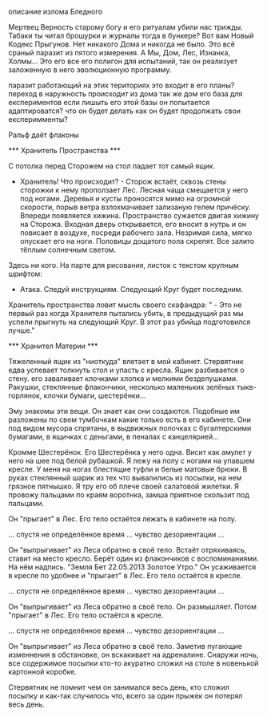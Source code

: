 
описание излома Бледного

Мертвец
Верность старому богу и его ритуалам убили нас трижды. Табаки ты читал брошурки и журналы тогда в бункере? Вот вам Новый Кодекс Прыгунов.
Нет никакого Дома и никогда не было. Это всё сраный паразит из пятого измерения. А Мы, Дом, Лес, Изнанка, Холмы... Это его все его полигон для испытаний, так он реализует заложенную в него эволюционную программу.


паразит работающий на этих териториях
это входит в его планы?
переход в наружность происходит из дома
так же дом его база для експериментов
если лишыть его этой базы
он попытается адаптироватся? что он будет делать как он будет продолжать свои експеримменты?








Ральф даёт флаконы

*** Хранитель Пространства ***

С потолка перед Сторожем на стол падает тот самый ящик.

- Хранитель! Что происходит? - Сторож встаёт, сквозь стены сторожки к нему проползает Лес. Лесная чаща смещается у него под ногами. Деревья и кусты проносятся мимо на огромной скорости, порыв ветра взлохмачивает зализаную гелем причёску. Впереди появляется хижина. Пространство сужается двигая хижину на Сторожа. Входная дверь открывается, его вносит в нутрь и он повисает в воздухе, посреди рабочего зала. Незримая сила, мягко опускает его на ноги. Половицы дощатого пола скрепят. Все залито тёплым солнечным светом.

Здесь ни кого. На парте для рисования, листок с текстом крупным шрифтом:
- Атака. Следуй инструкциям. Следующий Круг будет последним.

Хранитель пространства ловит мысль своего скафандра:
" - Это не первый раз когда Хранителя пытались убить, в предыдущий раз мы успели прыгнуть на следующий Круг. В этот раз убийца подготовился лучше."

*** Хранител Материи ***

Тяжеленный ящик из "ниоткуда" влетает в мой кабинет. Стервятник едва успевает толкнуть стол и упасть с кресла. Ящик разбивается о стену. его заваливает клочками хлопка и мелкими безделушками. Ракушки, стеклянные флакончики, несколько маленьких зелёных тыкв-горлянок, клочки бумаги, шестерёнки...

Эму знакомы эти вещи. Он знает как они создаются. Подобные им разложены по свем тумбочкам какие только есть в его кабинете. Они под видом мусора спрятаны, в выдвижных полочках с бугалтерскими бумагами, в ящичках с деньгами, в пеналах с канцелярией...

Кромме Шестерёнок. Его Шестерёнка у него одна. Висит как амулет у него на шее под белой рубашкой. Я лежу на полу с ногами на упавшем кресле. У меня на ногах блестящие туфли и белые матовые брюки. В руках стеклянный шарик из тех что вывалились из посылки, на нем грязное пятнышко. Я тру его об плече своей салатовой жилетки. Я провожу пальцами по краям воротнка, замша приятное скользит под пальцами.

Он "прыгает" в Лес. Его тело остаётся лежать в кабинете на полу.

... спустя не определённое время
... чувство дезориентации ...

Он "выпрыгивает" из Леса обратно в своё тело. Встаёт отряхиваясь, ставит на место кресло. Берёт один из флакончиков с воспоминаниями. На нём надпись. "Земля Бет 22.05.2013 Золотое Утро." Он усаживается в кресле по удобнее и "прыгает" в Лес. Его тело остаётся в кресле.

... спустя не определённое время
... чувство дезориентации ...

Он "выпрыгивает" из Леса обратно в своё тело. Он размышляет. Потом "прыгает" в Лес. Его тело остаётся в кресле.

... спустя не определённое время
... чувство дезориентации ...

Он "выпрыгивает" из Леса обратно в своё тело. Заметив пугающие изменнения в обстановке, он вскакивает на адреналине. Снаружи ночь, все содержимое посылки кто-то акуратно сложил на столе в новенькой картонной коробке.

Стервятник не помнит чем он занимался весь день, кто сложил посылку и как-так случилось что, всего за один прыжек он потерял весь день.


